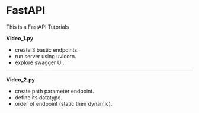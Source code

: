 # FastAPI
This is a FastAPI Tutorials

**Video_1.py**
- create 3 bastic endpoints.
- run server using uvicorn.
- explore swagger UI.
---
**Video_2.py**
- create path parameter endpoint.
- define its datatype.
- order of endpoint (static then dynamic).
